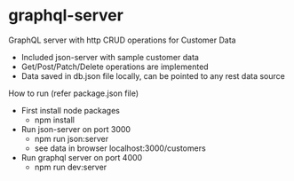 # graphql-server
GraphQL server with http CRUD operations for Customer Data

- Included json-server with sample customer data
- Get/Post/Patch/Delete operations are implemented
- Data saved in db.json file locally, can be pointed to any rest data source

How to run (refer package.json file)
- First install node packages
  - npm install
- Run json-server on port 3000
  - npm run json:server
  - see data in browser localhost:3000/customers
- Run graphql server on port 4000
  - npm run dev:server
